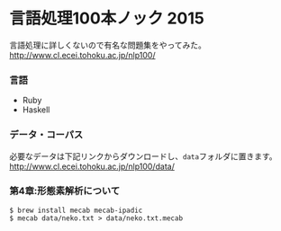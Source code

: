 言語処理100本ノック 2015
===

言語処理に詳しくないので有名な問題集をやってみた。<br>
http://www.cl.ecei.tohoku.ac.jp/nlp100/


### 言語
- Ruby
- Haskell


### データ・コーパス
必要なデータは下記リンクからダウンロードし、`data`フォルダに置きます。<br>
http://www.cl.ecei.tohoku.ac.jp/nlp100/data/


### 第4章:形態素解析について
```
$ brew install mecab mecab-ipadic
$ mecab data/neko.txt > data/neko.txt.mecab
```
